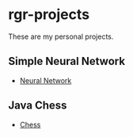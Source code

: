 # rgr-projects
These are my personal projects.

## Simple Neural Network 

- [Neural Network](/Neural_Network.ipynb)

## Java Chess

- [Chess](/Chess)
